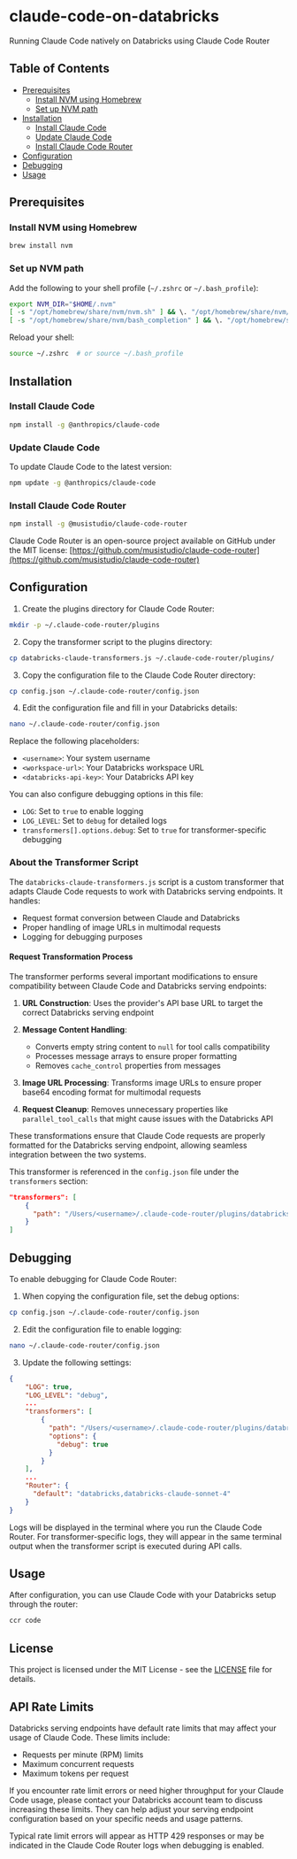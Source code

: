 # claude-code-on-databricks
Running Claude Code natively on Databricks using Claude Code Router

## Table of Contents
- [Prerequisites](#prerequisites)
  - [Install NVM using Homebrew](#install-nvm-using-homebrew)
  - [Set up NVM path](#set-up-nvm-path)
- [Installation](#installation)
  - [Install Claude Code](#install-claude-code)
  - [Update Claude Code](#update-claude-code)
  - [Install Claude Code Router](#install-claude-code-router)
- [Configuration](#configuration)
- [Debugging](#debugging)
- [Usage](#usage)

## Prerequisites

### Install NVM using Homebrew
```bash
brew install nvm
```

### Set up NVM path
Add the following to your shell profile (`~/.zshrc` or `~/.bash_profile`):
```bash
export NVM_DIR="$HOME/.nvm"
[ -s "/opt/homebrew/share/nvm/nvm.sh" ] && \. "/opt/homebrew/share/nvm/nvm.sh"
[ -s "/opt/homebrew/share/nvm/bash_completion" ] && \. "/opt/homebrew/share/nvm/bash_completion"
```

Reload your shell:
```bash
source ~/.zshrc  # or source ~/.bash_profile
```

## Installation

### Install Claude Code
```bash
npm install -g @anthropics/claude-code
```

### Update Claude Code
To update Claude Code to the latest version:
```bash
npm update -g @anthropics/claude-code
```

### Install Claude Code Router
```bash
npm install -g @musistudio/claude-code-router
```

Claude Code Router is an open-source project available on GitHub under the MIT license: [https://github.com/musistudio/claude-code-router](https://github.com/musistudio/claude-code-router)

## Configuration

1. Create the plugins directory for Claude Code Router:
```bash
mkdir -p ~/.claude-code-router/plugins
```

2. Copy the transformer script to the plugins directory:
```bash
cp databricks-claude-transformers.js ~/.claude-code-router/plugins/
```

3. Copy the configuration file to the Claude Code Router directory:
```bash
cp config.json ~/.claude-code-router/config.json
```

4. Edit the configuration file and fill in your Databricks details:
```bash
nano ~/.claude-code-router/config.json
```

Replace the following placeholders:
- `<username>`: Your system username
- `<workspace-url>`: Your Databricks workspace URL
- `<databricks-api-key>`: Your Databricks API key

You can also configure debugging options in this file:
- `LOG`: Set to `true` to enable logging
- `LOG_LEVEL`: Set to `debug` for detailed logs
- `transformers[].options.debug`: Set to `true` for transformer-specific debugging

### About the Transformer Script

The `databricks-claude-transformers.js` script is a custom transformer that adapts Claude Code requests to work with Databricks serving endpoints. It handles:

- Request format conversion between Claude and Databricks
- Proper handling of image URLs in multimodal requests
- Logging for debugging purposes

#### Request Transformation Process

The transformer performs several important modifications to ensure compatibility between Claude Code and Databricks serving endpoints:

1. **URL Construction**: Uses the provider's API base URL to target the correct Databricks serving endpoint

2. **Message Content Handling**:
   - Converts empty string content to `null` for tool calls compatibility
   - Processes message arrays to ensure proper formatting
   - Removes `cache_control` properties from messages

3. **Image URL Processing**: Transforms image URLs to ensure proper base64 encoding format for multimodal requests

4. **Request Cleanup**: Removes unnecessary properties like `parallel_tool_calls` that might cause issues with the Databricks API

These transformations ensure that Claude Code requests are properly formatted for the Databricks serving endpoint, allowing seamless integration between the two systems.

This transformer is referenced in the `config.json` file under the `transformers` section:

```json
"transformers": [
    {
      "path": "/Users/<username>/.claude-code-router/plugins/databricks-claude-transformers.js"
    }
]
```

## Debugging

To enable debugging for Claude Code Router:

1. When copying the configuration file, set the debug options:
```bash
cp config.json ~/.claude-code-router/config.json
```

2. Edit the configuration file to enable logging:
```bash
nano ~/.claude-code-router/config.json
```

3. Update the following settings:
```json
{
    "LOG": true,
    "LOG_LEVEL": "debug",
    ...
    "transformers": [
        {
          "path": "/Users/<username>/.claude-code-router/plugins/databricks-claude-transformers.js",
          "options": {
            "debug": true
          }
        }
    ],
    ...
    "Router": {
      "default": "databricks,databricks-claude-sonnet-4"
    }
}
```

Logs will be displayed in the terminal where you run the Claude Code Router. For transformer-specific logs, they will appear in the same terminal output when the transformer script is executed during API calls.

## Usage

After configuration, you can use Claude Code with your Databricks setup through the router:

```bash
ccr code
```

## License

This project is licensed under the MIT License - see the [LICENSE](LICENSE) file for details.

## API Rate Limits

Databricks serving endpoints have default rate limits that may affect your usage of Claude Code. These limits include:

- Requests per minute (RPM) limits
- Maximum concurrent requests
- Maximum tokens per request

If you encounter rate limit errors or need higher throughput for your Claude Code usage, please contact your Databricks account team to discuss increasing these limits. They can help adjust your serving endpoint configuration based on your specific needs and usage patterns.

Typical rate limit errors will appear as HTTP 429 responses or may be indicated in the Claude Code Router logs when debugging is enabled.
